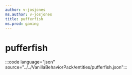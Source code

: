 ```yaml
---
author: v-josjones
ms.author: v-josjones
title: pufferfish
ms.prod: gaming
---
```


# pufferfish

:::code language="json" source="../../VanillaBehaviorPack/entities/pufferfish.json":::
